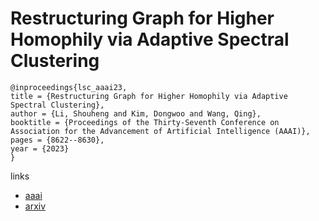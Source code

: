 # Restructuring Graph for Higher Homophily via Adaptive Spectral Clustering

```
@inproceedings{lsc_aaai23,
title = {Restructuring Graph for Higher Homophily via Adaptive Spectral Clustering},
author = {Li, Shouheng and Kim, Dongwoo and Wang, Qing},
booktitle = {Proceedings of the Thirty-Seventh Conference on Association for the Advancement of Artificial Intelligence (AAAI)},
pages = {8622--8630},
year = {2023}
}
```

links
- [aaai](https://ojs.aaai.org/index.php/AAAI/article/view/26038)
- [arxiv](https://arxiv.org/abs/2206.02386)
